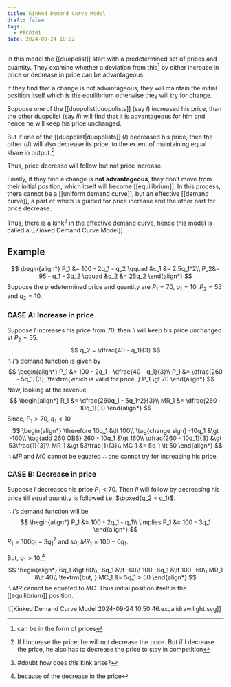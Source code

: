 ```yaml
---
title: Kinked Demand Curve Model
draft: false
tags:
  - PECO101
date: 2024-09-24 10:22
---
```

In this model the [[duopolist]] start with a predetermined set of prices and quantity. They examine whether a deviation from this[^1] by either increase in price or decrease in price can be advantageous.

If they find that a change is not advantageous, they will maintain the initial position itself which is the equilibrium otherwise they will try for change.

Suppose one of the [[duopolist|duopolists]] (say $I$) increased his price, than the other duopolist (say $II$) will find that it is advantageous for him and hence he will keep his price unchanged.

But if one of the [[duopolist|duopolists]] ($I$) decreased his price, then the other ($II$) will also decrease its price, to the extent of maintaining equal share in output.[^2]

Thus, price decrease will follow but not price increase.

Finally, if they find a change is **not advantageous**, they don’t move from their initial position, which itself will become [[equilibrium]]. In this process, there cannot be a [[uniform demand curve]], but an effective [[demand curve]], a part of which is guided for price increase and the other part for price decrease.

Thus, there is a kink[^kink] in the effective demand curve, hence this model is called a [[Kinked Demand Curve Model]].

## Example

$$
\begin{align*}
P_1 &= 100 - 2q_1 - q_2 \qquad &c_1 &= 2.5q_1^2\\
P_2&= 95 - q_1 - 3q_2 \qquad &c_2 &= 25q_2
\end{align*}
$$
Suppose the predetermined price and quantity are $P_1 = 70$, $q_1 = 10$, $P_2=55$ and $q_2 = 10$.

### **CASE A**: Increase in price

Suppose $I$ increases his price from $70$; then $II$ will keep his price unchanged at $P_2 = 55$.
$$
q_2 = \dfrac{40 - q_1}{3}
$$
$\therefore$ $I$’s demand function is given by
$$
\begin{align*}
P_1 &= 100 - 2q_1 - \dfrac{40 - q_1}{3}\\
P_1 &= \dfrac{260 - 5q_1}{3}, \textrm{which is valid for price, } P_1 \gt 70
\end{align*}
$$
Now, looking at the revenue,
$$
\begin{align*}
R_1 &= \dfrac{260q_1 - 5q_1^2}{3}\\
MR_1 &= \dfrac{260 - 10q_1}{3}
\end{align*}
$$
Since, $P_1 \gt 70$, $q_1 \lt 10$
$$
\begin{align*}
\therefore 10q_1 &\lt 100\\
\tag{change sign}
-10q_1 &\gt -100\\
\tag{add 260 OBS}
260 - 10q_1 &\gt 160\\
\dfrac{260 - 10q_1}{3} &\gt 53\frac{1}{3}\\
MR_1 &\gt 53\frac{1}{3}\\
MC_1  &= 5q_1 \lt 50
\end{align*}
$$
$\therefore$ $MR$ and $MC$ cannot be equated $\therefore$ one cannot try for increasing his price.

### **CASE B**: Decrease in price

Suppose $I$ decreases his price $P_1 \lt 70$. Then $II$ will follow by decreasing his price till equal quantity is followed i.e. $\boxed{q_2 = q_1}$.

$\therefore$ $I$’s demand function will be
$$
\begin{align*}
P_1 &= 100 - 2q_1 - q_1\\
\implies P_1 &= 100 - 3q_1
\end{align*}
$$
$R_1 = 100q_1 - 3q_1^2$ and so, $MR_1 = 100 - 6q_1$.

But, $q_1 \gt 10$,[^q>10]
$$
\begin{align*}
6q_1 &\gt 60\\
-6q_1 &\lt -60\\
100 -6q_1 &\lt 100 -60\\
MR_1 &\lt 40\\
\textrm{but, } MC_1 &= 5q_1 > 50
\end{align*}
$$
$\therefore$ $MR$ cannot be equated to $MC$. Thus initial position itself is the [[equilibrium]] position.

![[Kinked Demand Curve Model 2024-09-24 10.50.46.excalidraw.light.svg]]


[^1]: can be in the form of prices
[^2]: If I increase the price, he will not decrease the price. But if I decrease the price, he also has to decrease the price to stay in competition
[^kink]: #doubt how does this kink arise?
[^q>10]:because of the decrease in the price


